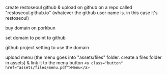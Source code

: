 create restoseoul github & upload on github on a repo called  "restoseoul.github.io" (whatever the github user name is. in this case it's restoseoul)

buy domain on porkbun

set domain to point to github

github project setting to use the domain

upload menu (the menu goes into "assets/files" folder. create a files folder in assets) & link it to the menu button `<a class="button" href="assets/files/menu.pdf">Menu</a>`
